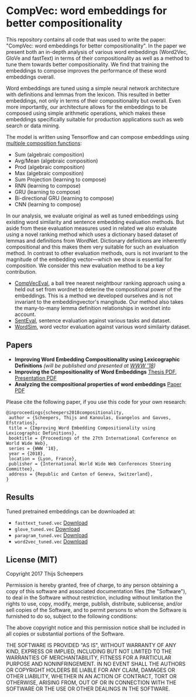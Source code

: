 # CompVec: word embeddings for better compositionality

This repository contains all code that was used to write the paper: "CompVec: word embeddings for better compositionality". In the paper we present both an in-depth analysis of various word embeddings (Word2Vec, GloVe and fastText) in terms of their compositionality as well as a method to tune them towards better compositionality. We find that training the embeddings to compose improves the performance of these word embeddings overall.

Word embeddings are tuned using a simple neural network architecture with definitions and lemmas from the lexicon. This resulted in better embeddings, not only in terms of their compositionality but overall. Even more importantly, our architecture allows for the embeddings to be composed using simple arithmetic operations, which makes these embeddings specifically suitable for production applications such as web search or data mining.

The model is written using Tensorflow and can compose embeddings using [multiple composition functions](src/model.py#L89):

- Sum (algebraic composition)
- Avg/Mean (algebraic composition)
- Prod (algebraic composition)
- Max (algebraic composition)
- Sum Projection (learning to compose)
- RNN (learning to compose)
- GRU (learning to compose)
- Bi-directional GRU (learning to compose)
- CNN (learning to compose)

In our analysis, we evaluate original as well as tuned embeddings using existing word similarity and sentence embedding evaluation methods. But aside from these evaluation measures used in related we also evaluate using a novel ranking method which uses a dictionary based dataset of lemmas and definitions from WordNet. Dictionary definitions are inherently compositional and this makes them very suitable for such an evaluation method. In contrast to other evaluation methods, ours is not invariant to the magnitude of the embedding vector—which we show is essential for composition. We consider this new evaluation method to be a key contribution.

- [CompVecEval](src/evaluate/nn.py), a ball tree nearest neightbour ranking approach using a held out set from wordnet to deterine the compositional power of the embeddings. This is a method we developed ourselves and is not invariant to the embeddingvector's mangitude. Our method also takes the many-to-many lemma definition relationships in wordnet into account.
- [SentEval](src/evaluate/senteval.py), sentence evaluation against various tasks and dataset.
- [WordSim](src/evaluate/wordsim.py), word vector evaluation against various word similairty dataset.

Papers
---

- **Improving Word Embedding Compositionality using Lexicographic Definitions** _(will be published and presented at [WWW '18](https://www2018.thewebconf.org/))_
- **Improving the Compositionality of Word Embeddings** [Thesis PDF](https://thijs.ai/papers/scheepers-msc-thesis-2017-improving-compositionality-word-embeddings.pdf), [Presentation PDF](https://thijs.ai/papers/scheepers-msc-thesis-presentation.pdf)
- **Analyzing the compositional properties of word embeddings** [Paper PDF](https://thijs.ai/papers/scheepers-gavves-kanoulas-analyzing-compositional-properties.pdf)

Please cite the following paper, if you use this code for your own research:

```
@inproceedings{scheepers2018compositionality,
 author = {Scheepers, Thijs and Kanoulas, Evangelos and Gavves, Efstratios},
 title = {Improving Word Embedding Compositionality using Lexicographic Definitions},
 booktitle = {Proceedings of the 27th International Conference on World Wide Web},
 series = {WWW '18},
 year = {2018},
 location = {Lyon, France},
 publisher = {International World Wide Web Conferences Steering Committee},
 address = {Republic and Canton of Geneva, Switzerland},
} 
```

Results
----

Tuned pretrained embeddings can be downloaded at:

- `fasttext_tuned.vec` [Download](http://blob.thijs.ai/compvec/compvec_wordnet_multi/fasttext_tuned.vec.gz)
- `glove_tuned.vec` [Download](http://blob.thijs.ai/compvec/compvec_wordnet_multi/glove_tuned.vec.gz)
- `paragram_tuned.vec` [Download](http://blob.thijs.ai/compvec/compvec_wordnet_multi/paragram_tuned.vec.gz)
- `word2vec_tuned.vec` [Download](http://blob.thijs.ai/compvec/compvec_wordnet_multi/word2vec_tuned.vec.gz)


License (MIT)
-----

Copyright 2017 Thijs Scheepers

Permission is hereby granted, free of charge, to any person obtaining a copy of this software and associated documentation files (the "Software"), to deal in the Software without restriction, including without limitation the rights to use, copy, modify, merge, publish, distribute, sublicense, and/or sell copies of the Software, and to permit persons to whom the Software is furnished to do so, subject to the following conditions:

The above copyright notice and this permission notice shall be included in all copies or substantial portions of the Software.

THE SOFTWARE IS PROVIDED "AS IS", WITHOUT WARRANTY OF ANY KIND, EXPRESS OR IMPLIED, INCLUDING BUT NOT LIMITED TO THE WARRANTIES OF MERCHANTABILITY, FITNESS FOR A PARTICULAR PURPOSE AND NONINFRINGEMENT. IN NO EVENT SHALL THE AUTHORS OR COPYRIGHT HOLDERS BE LIABLE FOR ANY CLAIM, DAMAGES OR OTHER LIABILITY, WHETHER IN AN ACTION OF CONTRACT, TORT OR OTHERWISE, ARISING FROM, OUT OF OR IN CONNECTION WITH THE SOFTWARE OR THE USE OR OTHER DEALINGS IN THE SOFTWARE.
